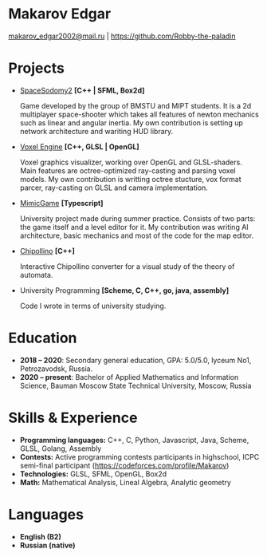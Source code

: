 # Makarov Edgar
makarov_edgar2002@mail.ru | https://github.com/Robby-the-paladin
# Projects
* [SpaceSodomy2](https://github.com/StarikTenger/SpaceSodomy2) **[C++ | SFML, Box2d]**
    
    Game developed by the group of BMSTU and MIPT students. It is a 2d multiplayer space-shooter which takes all features of newton mechanics such as linear and angular inertia.
    My own contribution is setting up network architecture and wariting HUD library.
* [Voxel Engine](https://github.com/StarikTenger/VoxelRendering) **[C++, GLSL | OpenGL]**

    Voxel graphics visualizer, working over OpenGL and GLSL-shaders. Main features are octree-optimized ray-casting and parsing voxel models.
    My own contribution is writting octree stucture, vox format parcer, ray-casting on GLSL and camera implementation.

* [MimicGame](https://github.com/Robby-the-paladin/The-Mimic) **[Typescript]**

    University project made during summer practice. Consists of two parts: the game itself and a level editor for it.
    My contribution was writing AI architecture, basic mechanics and most of the code for the map editor.
    
    
* [Chipollino](https://github.com/StarikTenger/Chipollino) **[C++]**

    Interactive Chipollino converter for a visual study of the theory of automata.

* University Programming **[Scheme, C, C++, go, java, assembly]**

    Code I wrote in terms of university studying.

# Education
* **2018 – 2020**: Secondary general education, GPA: 5.0/5.0, lyceum No1, Petrozavodsk,
Russia.
* **2020 – present**: Bachelor of Applied Mathematics and Information Science, Bauman Moscow
State Technical University, Moscow, Russia

# Skills & Experience
* **Programming languages:** C++, C, Python, Javascript, Java, Scheme, GLSL, Golang, Assembly
* **Contests:** Active programming contests participants in highschool, ICPC semi-final participant (https://codeforces.com/profile/Makarov)
* **Technologies:** GLSL, SFML, OpenGL, Box2d
* **Math:** Mathematical Analysis, Lineal Algebra, Analytic geometry

# Languages
* **English (B2)**
* **Russian (native)**
